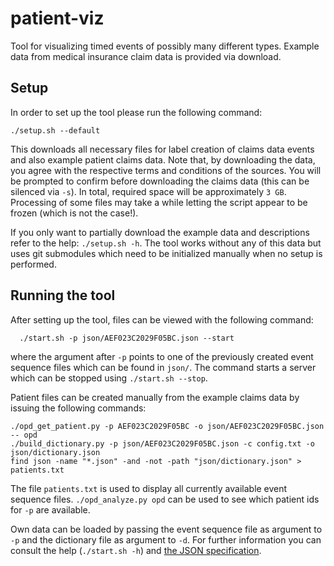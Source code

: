 # patient-viz

Tool for visualizing timed events of possibly many different types.
Example data from medical insurance claim data is provided via download.

## Setup

In order to set up the tool please run the following command:

```
./setup.sh --default
```

This downloads all necessary files for label creation of claims data events
and also example patient claims data. Note that, by downloading the data,
you agree with the respective terms and conditions of the sources. You will
be prompted to confirm before downloading the claims data (this can be silenced
via `-s`). In total, required space will be approximately `3 GB`.
Processing of some files may take a while letting the script appear
to be frozen (which is not the case!).

If you only want to partially download the example data and descriptions
refer to the help: `./setup.sh -h`. The tool works without any of this data
but uses git submodules which need to be initialized manually
when no setup is performed.

## Running the tool

After setting up the tool, files can be viewed with the following command:

```
  ./start.sh -p json/AEF023C2029F05BC.json --start
```

where the argument after `-p` points to one of the previously created
event sequence files which can be found in `json/`. The command starts
a server which can be stopped using `./start.sh --stop`.

Patient files can be created manually from the example claims data by
issuing the following commands:

```
./opd_get_patient.py -p AEF023C2029F05BC -o json/AEF023C2029F05BC.json -- opd
./build_dictionary.py -p json/AEF023C2029F05BC.json -c config.txt -o json/dictionary.json
find json -name "*.json" -and -not -path "json/dictionary.json" > patients.txt
```
The file `patients.txt` is used to display all currently available event sequence files.
`./opd_analyze.py opd` can be used to see which patient ids for `-p` are available.

Own data can be loaded by passing the event sequence file as argument to `-p`
and the dictionary file as argument to `-d`. For further information you
can consult the help (`./start.sh -h`) and [the JSON specification](spec.md).
